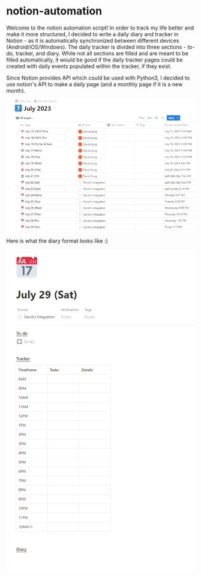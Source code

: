 ﻿# notion-automation

Welcome to the notion automation script! In order to track my life better and make it more structured, I decided to write a daily diary and tracker in Notion - as it is automatically synchronized between different devices (Android/iOS/Windows). The daily tracker is divided into three sections - to-do, tracker, and diary. While not all sections are filled and are meant to be filled automatically, it would be good if the daily tracker pages could be created with daily events populated within the tracker, if they exist.

Since Notion provides API which could be used with Python3, I decided to use notion's API to make a daily page (and a monthly page if it is a new month). 

![alt text](https://github.com/david4270/notion-automation/blob/main/files/monthly.png?raw=true)

Here is what the diary format looks like :)

![alt text](https://github.com/david4270/notion-automation/blob/main/files/diary.png?raw=true)
